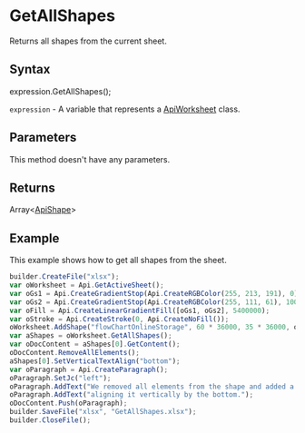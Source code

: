 # GetAllShapes

Returns all shapes from the current sheet.

## Syntax

expression.GetAllShapes();

`expression` - A variable that represents a [ApiWorksheet](../ApiWorksheet.md) class.

## Parameters

This method doesn't have any parameters.

## Returns

Array<[ApiShape](../../ApiShape/ApiShape.md)>


## Example

This example shows how to get all shapes from the sheet.

```javascript
builder.CreateFile("xlsx");
var oWorksheet = Api.GetActiveSheet();
var oGs1 = Api.CreateGradientStop(Api.CreateRGBColor(255, 213, 191), 0);
var oGs2 = Api.CreateGradientStop(Api.CreateRGBColor(255, 111, 61), 100000);
var oFill = Api.CreateLinearGradientFill([oGs1, oGs2], 5400000);
var oStroke = Api.CreateStroke(0, Api.CreateNoFill());
oWorksheet.AddShape("flowChartOnlineStorage", 60 * 36000, 35 * 36000, oFill, oStroke, 0, 2 * 36000, 0, 3 * 36000);
var aShapes = oWorksheet.GetAllShapes();
var oDocContent = aShapes[0].GetContent();
oDocContent.RemoveAllElements();
aShapes[0].SetVerticalTextAlign("bottom");
var oParagraph = Api.CreateParagraph();
oParagraph.SetJc("left");
oParagraph.AddText("We removed all elements from the shape and added a new paragraph inside it ");
oParagraph.AddText("aligning it vertically by the bottom.");
oDocContent.Push(oParagraph);
builder.SaveFile("xlsx", "GetAllShapes.xlsx");
builder.CloseFile();
```